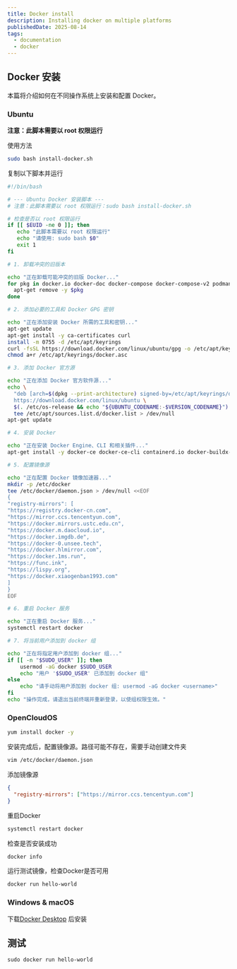```yaml
---
title: Docker install
description: Installing docker on multiple platforms
publishedDate: 2025-08-14
tags:
  - documentation
  - docker
---
```


## Docker 安装

本篇将介绍如何在不同操作系统上安装和配置 Docker。

### Ubuntu

**注意：此脚本需要以 root 权限运行**

使用方法

```bash
sudo bash install-docker.sh
```

复制以下脚本并运行

```bash
#!/bin/bash

# --- Ubuntu Docker 安装脚本 ---
# 注意：此脚本需要以 root 权限运行：sudo bash install-docker.sh

# 检查是否以 root 权限运行
if [[ $EUID -ne 0 ]]; then
   echo "此脚本需要以 root 权限运行"
   echo "请使用: sudo bash $0"
   exit 1
fi

# 1. 卸载冲突的旧版本

echo "正在卸载可能冲突的旧版 Docker..."
for pkg in docker.io docker-doc docker-compose docker-compose-v2 podman-docker containerd runc; do
  apt-get remove -y $pkg
done

# 2. 添加必要的工具和 Docker GPG 密钥

echo "正在添加安装 Docker 所需的工具和密钥..."
apt-get update
apt-get install -y ca-certificates curl
install -m 0755 -d /etc/apt/keyrings
curl -fsSL https://download.docker.com/linux/ubuntu/gpg -o /etc/apt/keyrings/docker.asc
chmod a+r /etc/apt/keyrings/docker.asc

# 3. 添加 Docker 官方源

echo "正在添加 Docker 官方软件源..."
echo \
  "deb [arch=$(dpkg --print-architecture) signed-by=/etc/apt/keyrings/docker.asc] \
  https://download.docker.com/linux/ubuntu \
  $(. /etc/os-release && echo "${UBUNTU_CODENAME:-$VERSION_CODENAME}") stable" | \
  tee /etc/apt/sources.list.d/docker.list > /dev/null
apt-get update

# 4. 安装 Docker

echo "正在安装 Docker Engine、CLI 和相关插件..."
apt-get install -y docker-ce docker-ce-cli containerd.io docker-buildx-plugin docker-compose-plugin

# 5. 配置镜像源

echo "正在配置 Docker 镜像加速器..."
mkdir -p /etc/docker
tee /etc/docker/daemon.json > /dev/null <<EOF
{
"registry-mirrors": [
"https://registry.docker-cn.com",
"https://mirror.ccs.tencentyun.com",
"https://docker.mirrors.ustc.edu.cn",
"https://docker.m.daocloud.io",
"https://docker.imgdb.de",
"https://docker-0.unsee.tech",
"https://docker.hlmirror.com",
"https://docker.1ms.run",
"https://func.ink",
"https://lispy.org",
"https://docker.xiaogenban1993.com"
]
}
EOF

# 6. 重启 Docker 服务

echo "正在重启 Docker 服务..."
systemctl restart docker

# 7. 将当前用户添加到 docker 组

echo "正在将指定用户添加到 docker 组..."
if [[ -n "$SUDO_USER" ]]; then
    usermod -aG docker $SUDO_USER
    echo "用户 '$SUDO_USER' 已添加到 docker 组"
else
    echo "请手动将用户添加到 docker 组: usermod -aG docker <username>"
fi
echo "操作完成，请退出当前终端并重新登录，以使组权限生效。"
```

### OpenCloudOS

```bash
yum install docker -y
```

安装完成后，配置镜像源。路径可能不存在，需要手动创建文件夹

```bash
vim /etc/docker/daemon.json
```

添加镜像源

```json
{
  "registry-mirrors": ["https://mirror.ccs.tencentyun.com"]
}
```

重启Docker

```bash
systemctl restart docker
```

检查是否安装成功

```bash
docker info
```

运行测试镜像，检查Docker是否可用

```bash
docker run hello-world
```

### Windows & macOS

下载[Docker Desktop](https://www.docker.com/products/docker-desktop/) 后安装

## 测试

```shell
sudo docker run hello-world
```
